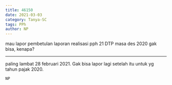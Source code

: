 ```yaml
---
title: 46150
date: 2021-03-03
category: Tanya-SC
tags: PPh
author: NP
---
```


mau lapor pembetulan laporan realisasi pph 21 DTP masa des 2020 gak bisa, kenapa?

---

paling lambat 28 februari 2021. Gak bisa lapor lagi setelah itu untuk yg tahun pajak 2020.

`NP`
